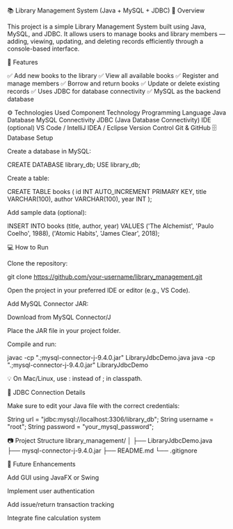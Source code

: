 📚 Library Management System (Java + MySQL + JDBC)
🧾 Overview

This project is a simple Library Management System built using Java, MySQL, and JDBC.
It allows users to manage books and library members — adding, viewing, updating, and deleting records efficiently through a console-based interface.

🧠 Features

✅ Add new books to the library
✅ View all available books
✅ Register and manage members
✅ Borrow and return books
✅ Update or delete existing records
✅ Uses JDBC for database connectivity
✅ MySQL as the backend database

⚙️ Technologies Used
Component	Technology
Programming Language	Java
Database	MySQL
Connectivity	JDBC (Java Database Connectivity)
IDE (optional)	VS Code / IntelliJ IDEA / Eclipse
Version Control	Git & GitHub
🗄️ Database Setup

Create a database in MySQL:

CREATE DATABASE library_db;
USE library_db;


Create a table:

CREATE TABLE books (
    id INT AUTO_INCREMENT PRIMARY KEY,
    title VARCHAR(100),
    author VARCHAR(100),
    year INT
);


Add sample data (optional):

INSERT INTO books (title, author, year)
VALUES ('The Alchemist', 'Paulo Coelho', 1988),
       ('Atomic Habits', 'James Clear', 2018);

💻 How to Run

Clone the repository:

git clone https://github.com/your-username/library_management.git


Open the project in your preferred IDE or editor (e.g., VS Code).

Add MySQL Connector JAR:

Download from MySQL Connector/J

Place the JAR file in your project folder.

Compile and run:

javac -cp ".;mysql-connector-j-9.4.0.jar" LibraryJdbcDemo.java
java -cp ".;mysql-connector-j-9.4.0.jar" LibraryJdbcDemo


💡 On Mac/Linux, use : instead of ; in classpath.

🧩 JDBC Connection Details

Make sure to edit your Java file with the correct credentials:

String url = "jdbc:mysql://localhost:3306/library_db";
String username = "root";
String password = "your_mysql_password";

📷 Project Structure
library_management/
│
├── LibraryJdbcDemo.java
├── mysql-connector-j-9.4.0.jar
├── README.md
└── .gitignore

🚀 Future Enhancements

Add GUI using JavaFX or Swing

Implement user authentication

Add issue/return transaction tracking

Integrate fine calculation system
